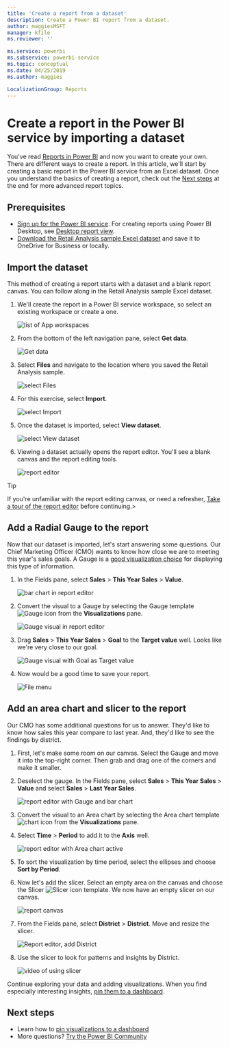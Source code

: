```yaml
---
title: 'Create a report from a dataset'
description: Create a Power BI report from a dataset.
author: maggiesMSFT
manager: kfile
ms.reviewer: ''

ms.service: powerbi
ms.subservice: powerbi-service
ms.topic: conceptual
ms.date: 04/25/2019
ms.author: maggies

LocalizationGroup: Reports
---
```

# Create a report in the Power BI service by importing a dataset
You've read [Reports in Power BI](consumer/end-user-reports.md) and now you want to create your own. There are different ways to create a report. In this article, we'll start by creating a basic report in the Power BI service from an Excel dataset. Once you understand the basics of creating a report, check out the [Next steps](#next-steps) at the end for more advanced report topics.  

## Prerequisites
- [Sign up for the Power BI service](service-self-service-signup-for-power-bi.md). For creating reports using Power BI Desktop, see [Desktop report view](desktop-report-view.md). 
- [Download the Retail Analysis sample Excel dataset](http://go.microsoft.com/fwlink/?LinkId=529778) and save it to OneDrive for Business or locally.

## Import the dataset
This method of creating a report starts with a dataset and a blank report canvas. You can follow along in the Retail Analysis sample Excel dataset.

1. We'll create the report in a Power BI service workspace, so select an existing workspace or create a one.
   
   ![list of App workspaces](media/service-report-create-new/power-bi-workspaces2.png)
2. From the bottom of the left navigation pane, select **Get data**.
   
   ![Get data](media/service-report-create-new/power-bi-get-data3.png)
3. Select **Files** and navigate to the location where you saved the Retail Analysis sample.
   
    ![select Files](media/service-report-create-new/power-bi-select-files.png)
4. For this exercise, select **Import**.
   
   ![select Import](media/service-report-create-new/power-bi-import.png)
5. Once the dataset is imported, select **View dataset**.
   
   ![select View dataset](media/service-report-create-new/power-bi-view-dataset.png)
6. Viewing a dataset actually opens the report editor.  You'll see a blank canvas and the report editing tools.
   
   ![report editor](media/service-report-create-new/power-bi-blank-report.png)

> [!TIP]
> If you're unfamiliar with the report editing canvas, or need a refresher, [Take a tour of the report editor](service-the-report-editor-take-a-tour.md) before continuing.> 
> 

## Add a Radial Gauge to the report
Now that our dataset is imported, let's start answering some questions.  Our Chief Marketing Officer (CMO) wants to know how close we are to meeting this year's sales goals. A Gauge is a [good visualization choice](visuals/power-bi-report-visualizations.md) for displaying this type of information.

1. In the Fields pane, select **Sales** > **This Year Sales** > **Value**.
   
    ![bar chart in report editor](media/service-report-create-new/power-bi-report-step1.png)
2. Convert the visual to a Gauge by selecting the Gauge template ![Gauge icon](media/service-report-create-new/powerbi-gauge-icon.png) from the **Visualizations** pane.
   
    ![Gauge visual in report editor](media/service-report-create-new/power-bi-report-step2.png)
3. Drag **Sales** > **This Year Sales** > **Goal** to the **Target value** well. Looks like we're very close to our goal.
   
    ![Gauge visual with Goal as Target value](media/service-report-create-new/power-bi-report-step3.png)
4. Now would be a good time to save your report.
   
   ![File menu](media/service-report-create-new/powerbi-save.png)

## Add an area chart and slicer to the report
Our CMO has some additional questions for us to answer. They'd like to know how sales this year compare to last year. And, they'd like to see the findings by district.

1. First, let's make some room on our canvas. Select the Gauge and move it into the top-right corner. Then grab and drag one of the corners and make it smaller.
2. Deselect the gauge. In the Fields pane, select **Sales** > **This Year Sales** > **Value** and select **Sales** > **Last Year Sales**.
   
    ![report editor with Gauge and bar chart](media/service-report-create-new/power-bi-report-step4.png)
3. Convert the visual to an Area chart by selecting the Area chart template ![chart icon](media/service-report-create-new/power-bi-areachart-icon.png) from the **Visualizations** pane.
4. Select **Time** > **Period** to add it to the **Axis** well.
   
    ![report editor with Area chart active](media/service-report-create-new/power-bi-report-step5.png)
5. To sort the visualization by time period, select the ellipses and choose **Sort by Period**.
6. Now let's add the slicer. Select an empty area on the canvas and choose the Slicer ![Slicer icon](media/service-report-create-new/power-bi-slicer-icon.png) template. We now have an empty slicer on our canvas.
   
    ![report canvas](media/service-report-create-new/power-bi-report-step6.png)    
7. From the Fields pane, select **District** > **District**. Move and resize the slicer.
   
    ![Report editor, add District](media/service-report-create-new/power-bi-report-step7.png)  
8. Use the slicer to look for patterns and insights by District.
   
   ![video of using slicer](media/service-report-create-new/power-bi-slicer-video2.gif)  

Continue exploring your data and adding visualizations. When you find especially interesting insights, [pin them to a dashboard](service-dashboard-pin-tile-from-report.md).

## Next steps

* Learn how to [pin visualizations to a dashboard](service-dashboard-pin-tile-from-report.md)   
* More questions? [Try the Power BI Community](http://community.powerbi.com/)

